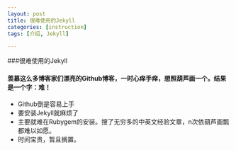 ```yaml
---
layout: post
title: 很难使用的Jekyll
categories: [instruction]
tags: [介绍, Jekyll]

---
```

###很难使用的Jekyll

#### 羡慕这么多博客家们漂亮的Github博客，一时心痒手痒，想照葫芦画一个。结果是一个字：难！
- Github倒是容易上手
- 要安装Jekyll就麻烦了
- 主要就难在Rubygem的安装。搜了无穷多的中英文经验文章，n次依葫芦画瓢都难以如愿。
- 时间宝贵，暂且搁置。
